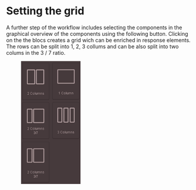 # Setting the grid

A further step of the workflow includes selecting the components in the graphical overview of the components using the following button. Clicking on the the blocs creates a grid wich can be enriched in response elements. The rows can be split into  1, 2, 3 collums and can be also split into two colums in the 3 / 7 ratio.&#x20;

<figure><img src="../../.gitbook/assets/5.png" alt="" width="160"><figcaption></figcaption></figure>
